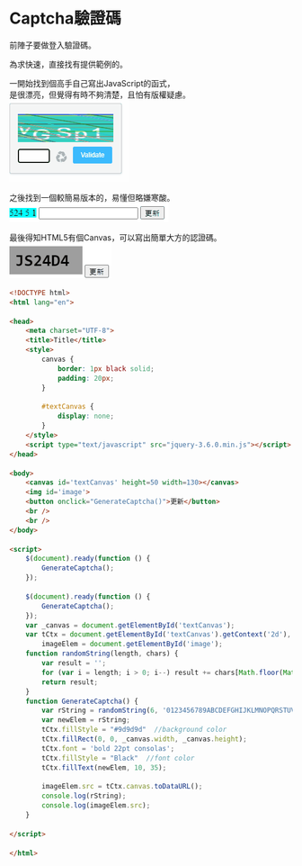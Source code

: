 # Captcha驗證碼


前陣子要做登入驗證碼。    
<!--more-->

為求快速，直接找有提供範例的。  

一開始找到個高手自己寫出JavaScript的函式，  
是很漂亮，但覺得有時不夠清楚，且怕有版權疑慮。  
[![demo](3rd_party.gif)](3rd_party.gif)  

之後找到一個較簡易版本的，易懂但略嫌寒酸。  
[![demo](javascript.gif)](javascript.gif)  

最後得知HTML5有個Canvas，可以寫出簡單大方的認證碼。  
[![demo](canvas.gif)](canvas.gif)  

```HTML
<!DOCTYPE html>
<html lang="en">

<head>
    <meta charset="UTF-8">
    <title>Title</title>
    <style>
        canvas {
            border: 1px black solid;
            padding: 20px;
        }

        #textCanvas {
            display: none;
        }
    </style>
    <script type="text/javascript" src="jquery-3.6.0.min.js"></script>
</head>

<body>
    <canvas id='textCanvas' height=50 width=130></canvas>
    <img id='image'>
    <button onclick="GenerateCaptcha()">更新</button>
    <br />
    <br />
</body>

<script>
    $(document).ready(function () {
        GenerateCaptcha();
    });

    $(document).ready(function () {
        GenerateCaptcha();
    });
    var _canvas = document.getElementById('textCanvas');
    var tCtx = document.getElementById('textCanvas').getContext('2d'),
        imageElem = document.getElementById('image');
    function randomString(length, chars) {
        var result = '';
        for (var i = length; i > 0; i--) result += chars[Math.floor(Math.random() * chars.length)];
        return result;
    }
    function GenerateCaptcha() {
        var rString = randomString(6, '0123456789ABCDEFGHIJKLMNOPQRSTUVWXYZ');
        var newElem = rString;
        tCtx.fillStyle = "#9d9d9d"  //background color
        tCtx.fillRect(0, 0, _canvas.width, _canvas.height);
        tCtx.font = 'bold 22pt consolas';
        tCtx.fillStyle = "Black"  //font color
        tCtx.fillText(newElem, 10, 35);

        imageElem.src = tCtx.canvas.toDataURL();
        console.log(rString);
        console.log(imageElem.src);
    }

</script>

</html>
```
